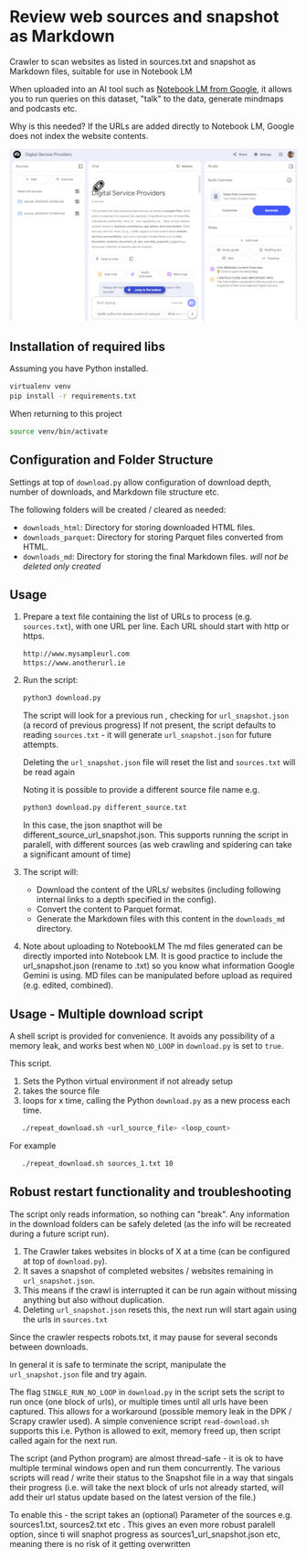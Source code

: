 # Review web sources and snapshot as Markdown 

Crawler to scan websites as listed in sources.txt and snapshot as Markdown files, suitable for use in Notebook LM

When uploaded into an AI tool such as [Notebook LM from Google](https://notebooklm.google/), it allows you to run queries on this dataset, "talk" to the data, generate mindmaps and podcasts etc. 

Why is this needed? If the URLs are added directly to Notebook LM, Google does not index the website contents.

![screenshot of notebook lm with using snapshot of data from selected websites](images/notebook-lm.png)

## Installation of required libs

Assuming you have Python installed.
   ```bash
   virtualenv venv
   pip install -r requirements.txt
   ```
When returning to this project
   ```bash
   source venv/bin/activate
   ```

## Configuration and Folder Structure

Settings at top of `download.py` allow configuration of download depth, number of downloads, and Markdown file structure etc. 

The following folders will be created / cleared as needed:

- `downloads_html`: Directory for storing downloaded HTML files.
- `downloads_parquet`: Directory for storing Parquet files converted from HTML.
- `downloads_md`: Directory for storing the final Markdown files. *will not be deleted only created*


## Usage

1. Prepare a text file containing the list of URLs to process (e.g. `sources.txt`), with one URL per line. Each URL should start with http or https.
   ``` text
   http://www.mysampleurl.com
   https://www.anotherurl.ie
   ```

2. Run the script:
   ```bash
   python3 download.py 
   ```
   The script will look for a previous run , checking for `url_snapshot.json` (a record of previous progress)
   If not present, the script defaults to reading `sources.txt` - it will generate `url_snapshot.json` for future attempts.

   Deleting the `url_snapshot.json` file will reset the list and `sources.txt` will be read again

   Noting it is possible to provide a different source file name e.g. 
   ```bash
   python3 download.py different_source.txt
   ```
   In this case, the json snapthot will be different_source_url_snapshot.json. This supports running the script in paralell, with different sources (as web crawling and spidering can take a significant amount of time)


3. The script will:
   - Download the content of the URLs/ websites (including following internal links to a depth specified in the config).
   - Convert the content to Parquet format.
   - Generate the Markdown files with this content in the `downloads_md` directory.

4. Note about uploading to NotebookLM
   The md files generated can be directly imported into Notebook LM.
   It is good practice to include the url_snapshot.json (rename to .txt) so you know what information Google Gemini is using.
   MD files can be manipulated before upload as required (e.g. edited, combined).

## Usage - Multiple download script
A shell script is provided for convenience. It avoids any possibility of a memory leak, and works best when ```NO_LOOP``` in ```download.py``` is set to ```true```.

This script.
1. Sets the Python virtual environment if not already setup
1. takes the source file
1. loops for x time, calling the Python ```download.py``` as a new process each time.

```bash
   ./repeat_download.sh <url_source_file> <loop_count> 
```
For example
```bash
   ./repeat_download.sh sources_1.txt 10 
```

## Robust restart functionality and troubleshooting

The script only reads information, so nothing can "break". Any information in the download folders can be safely deleted (as the info will be recreated during a future script run).

1. The Crawler takes websites in blocks of X at a time (can be configured at top of `download.py`).
1. It saves a snapshot of completed websites / websites remaining in `url_snapshot.json`.
1. This means if the crawl is interrupted it can be run again without missing anything but also without duplication. 
1. Deleting `url_snapshot.json` resets this, the next run will start again using the urls in `sources.txt`

Since the crawler respects robots.txt, it may pause for several seconds between downloads.

In general it is safe to terminate the script, manipulate the `url_snapshot.json` file and try again.

The flag `SINGLE_RUN_NO_LOOP` in `download.py` in the script sets the script to run once (one block of urls), or multiple times until all urls have been captured. This allows for a workaround (possible memory leak in the DPK / Scrapy crawler used). A simple convenience script `read-download.sh` supports this i.e. Python is allowed to exit, memory freed up, then script called again for the next run.

The script (and Python program) are almost thread-safe - it is ok to have multiple terminal windows open and run them concurrently. The various scripts will read / write their status to the Snapshot file in a way that singals their progress (i.e. will take the next block of urls not already started, will add their url status update based on the latest version of the file.)

To enable this - the script takes an (optional) Parameter of the sources e.g. sources1.txt, sources2.txt etc . This gives an even more robust paralell option, since ti will snaphot progress as sources1_url_snapshot.json etc, meaning there is no risk of it getting overwritten



